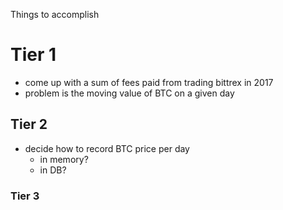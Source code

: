 Things to accomplish

# Tier 1
- come up with a sum of fees paid from trading bittrex in 2017
- problem is the moving value of BTC on a given day

## Tier 2
- decide how to record BTC price per day
    - in memory?
    - in DB?

### Tier 3